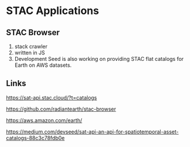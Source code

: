 # STAC Applications


## STAC Browser

1. stack crawler
2. written in JS
3. Development Seed is also working on providing STAC flat catalogs for Earth on AWS datasets.

## Links

https://sat-api.stac.cloud/?t=catalogs

https://github.com/radiantearth/stac-browser

https://aws.amazon.com/earth/

https://medium.com/devseed/sat-api-an-api-for-spatiotemporal-asset-catalogs-88c3c78fdb0e


